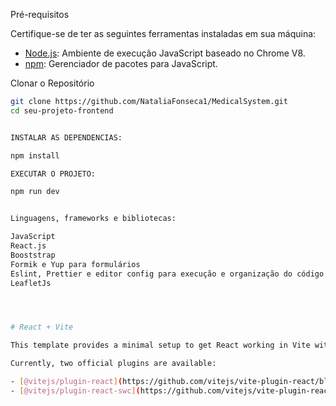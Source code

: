 


Pré-requisitos

Certifique-se de ter as seguintes ferramentas instaladas em sua máquina:

- [Node.js](https://nodejs.org/): Ambiente de execução JavaScript baseado no Chrome V8.
- [npm](https://www.npmjs.com/): Gerenciador de pacotes para JavaScript.

Clonar o Repositório

```bash
git clone https://github.com/NataliaFonseca1/MedicalSystem.git
cd seu-projeto-frontend


INSTALAR AS DEPENDENCIAS:

npm install

EXECUTAR O PROJETO:

npm run dev


Linguagens, frameworks e bibliotecas:

JavaScript
React.js
Booststrap
Formik e Yup para formulários
Eslint, Prettier e editor config para execução e organização do código
LeafletJs




# React + Vite

This template provides a minimal setup to get React working in Vite with HMR and some ESLint rules.

Currently, two official plugins are available:

- [@vitejs/plugin-react](https://github.com/vitejs/vite-plugin-react/blob/main/packages/plugin-react/README.md) uses [Babel](https://babeljs.io/) for Fast Refresh
- [@vitejs/plugin-react-swc](https://github.com/vitejs/vite-plugin-react-swc) uses [SWC](https://swc.rs/) for Fast Refresh
